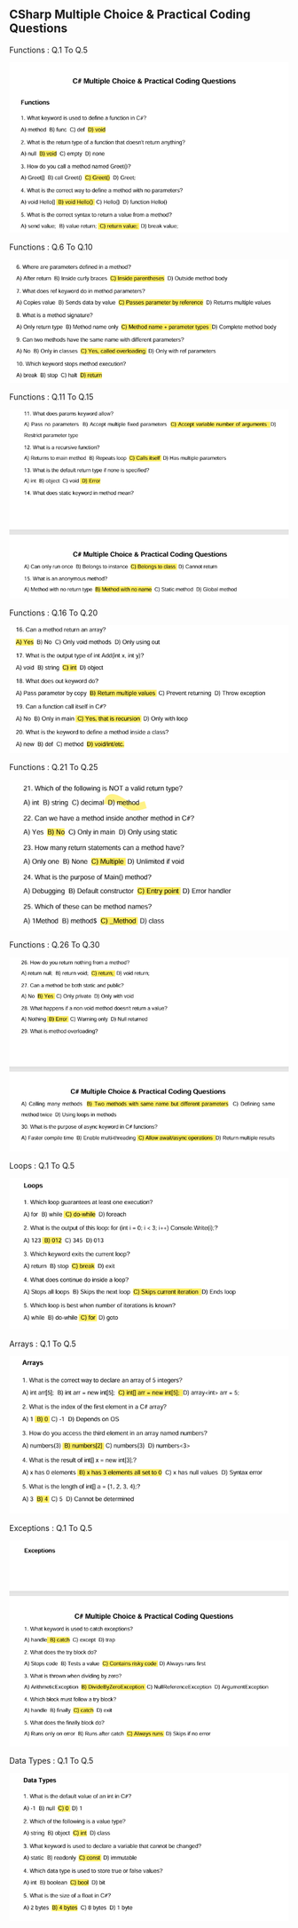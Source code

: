 

##  CSharp Multiple Choice & Practical Coding Questions


Functions : Q.1 To Q.5 

![](image/1.png)

Functions : Q.6 To Q.10 

![](image/2.png)

Functions : Q.11 To Q.15 

![](image/3.png)


Functions : Q.16 To Q.20

![](image/4.png)

Functions : Q.21 To Q.25

![](image/5.png)


Functions : Q.26 To Q.30

![](image/6.png)


Loops : Q.1 To Q.5

![](image/7.png)


Arrays : Q.1 To Q.5

![](image/8.png)


 Exceptions : Q.1 To Q.5

![](image/9.png)


 Data Types : Q.1 To Q.5

![](image/10.png)













